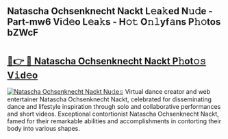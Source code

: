 ## Natascha Ochsenknecht Nackt L𝚎a𝚔ed N𝚞𝚍e - Part-mw6 Vi𝚍𝚎o L𝚎a𝚔s - H𝚘𝚝 O𝚗𝚕yf𝚊ns P𝚑𝚘tos bZWcF

# <h2><a href="http://kf4efj6.oniu.top/?m=Natascha+Ochsenknecht+Nackt">🔗👉 🔴 Natascha Ochsenknecht Nackt P𝚑ot𝚘𝚜 V𝚒d𝚎o</a></h2>

[![Natascha Ochsenknecht Nackt Nu𝚍e𝚜](https://i.imgur.com/0qMVB7G.gif)](http://kf4efj6.oniu.top/?m=Natascha+Ochsenknecht+Nackt)
Virtual dance creator and web entertainer Natascha Ochsenknecht Nackt, celebrated for disseminating dance and lifestyle inspiration through solo and collaborative performances and short videos. Exceptional contortionist Natascha Ochsenknecht Nackt, famed for their remarkable abilities and accomplishments in contorting their body into various shapes.  
